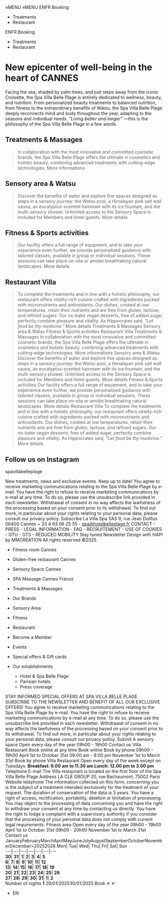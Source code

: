 ≡MENU
≡MENU
ENFR
Booking 
  * Treatments 
  * Restaurant 


ENFR
Booking 
  * Treatments 
  * Restaurant 


# New epicenter of well-being in the heart of CANNES
Facing the sea, shaded by palm trees, and just steps away from the iconic Croisette, the Spa Villa Belle Plage is entirely dedicated to wellness, beauty, and nutrition.
From personalized beauty treatments to balanced nutrition, from fitness to the extraordinary benefits of Watsu, the Spa Villa Belle Plage deeply reconnects mind and body throughout the year, adapting to the seasons and individual needs.
_"Living better and longer"_ —this is the philosophy of the Spa Villa Belle Plage in a few words.
## Treatments & Massages
> In collaboration with the most innovative and committed cosmetic brands, the Spa Villa Belle Plage offers the ultimate in cosmetics and holistic beauty, combining advanced treatments with cutting-edge technologies.
More informations
## Sensory area & Watsu
> Discover the benefits of water and explore five spaces designed as steps in a sensory journey: the Watsu pool, a Himalayan pink salt wall sauna, an eucalyptus-scented hammam with its ice fountain, and the multi-sensory shower.
> Unlimited access to the Sensory Space is included for Members and Hotel guests.
More details
## Fitness & Sports activities
> Our facility offers a full range of equipment, and to take your experience even further, we provide personalized guidance with tailored classes, available in group or individual sessions.
> These sessions can take place on-site or amidst breathtaking natural landscapes.
More details
## Restaurant Villa
> To complete the treatments and in line with a holistic philosophy, our restaurant offers vitality-rich cuisine crafted with ingredients packed with micronutrients and antioxidants.
> Our dishes, cooked at low temperatures, retain their nutrients and are free from gluten, lactose, and refined sugars. Our no-bake vegan desserts, free of added sugar, perfectly combine pleasure and vitality.
> As Hippocrates said, _"Let food be thy medicine."_
More details
Treatments & Massages Sensory area & Watsu Fitness & Sports activities Restaurant Villa
Treatments & Massages
> In collaboration with the most innovative and committed cosmetic brands, the Spa Villa Belle Plage offers the ultimate in cosmetics and holistic beauty, combining advanced treatments with cutting-edge technologies.
More informations
Sensory area & Watsu
> Discover the benefits of water and explore five spaces designed as steps in a sensory journey: the Watsu pool, a Himalayan pink salt wall sauna, an eucalyptus-scented hammam with its ice fountain, and the multi-sensory shower.
> Unlimited access to the Sensory Space is included for Members and Hotel guests.
More details
Fitness & Sports activities
> Our facility offers a full range of equipment, and to take your experience even further, we provide personalized guidance with tailored classes, available in group or individual sessions.
> These sessions can take place on-site or amidst breathtaking natural landscapes.
More details
Restaurant Villa
> To complete the treatments and in line with a holistic philosophy, our restaurant offers vitality-rich cuisine crafted with ingredients packed with micronutrients and antioxidants.
> Our dishes, cooked at low temperatures, retain their nutrients and are free from gluten, lactose, and refined sugars. Our no-bake vegan desserts, free of added sugar, perfectly combine pleasure and vitality.
> As Hippocrates said, _"Let food be thy medicine."_
More details
## Follow us on Instagram
spavillabelleplage
    
    
    
    
    
    
    
    
    
    
    
    
    
    
    
    
    
    
    
    
    
    
    
    
    
    
    
    
    
    
    
    
    
    
    
    
    
    
    
    
    
    
    
    
    
    
    
    
    
    
    
    
    
    
    
    
    
    
    
    
    
    
    
    
    
    
    
    
    
    
    
    
    
    
    
    
    
    
    
    
    
    
    
    
    
    
    
    
    
    
    
    
    
    
    
    
    
    
    
    
    
    
    
    
    
    
    
    
    
    
    
    
    
    
    
    
    
    
    
    
    
    
    
    
    
    
    
    
    
    
    
    
    
    
    
    
    
    
    
New treatments, news and exclusive events. Keep up to date!
You agree to receive marketing communications relating to the Spa Villa Belle Plage by e-mail. You have the right to refuse to receive marketing communications by e-mail at any time. To do so, please use the unsubscribe link provided in each newsletter. Withdrawal of consent in no way affects the lawfulness of the processing based on your consent prior to its withdrawal. To find out more, in particular about your rights relating to your personal data, please consult our privacy policy.
Subscribe
La Villa Spa SAS 9, rue Jean Dollfus 06400 Cannes + 33 4 93 06 25 55 - spa@hotelbelleplage.fr
CONTACT - PRESS - LEGAL INFORMATION - FAQ - RECRUITEMENT - USE OF COOKIES - GTU - GTS - REDUCED MOBILITY
Stay tuned Newsletter
Design with HAPI by MMCRÉATION All rights reserved ©2025
  * Fitness room Cannes
  * Gluten-free restaurant Cannes
  * Sensory Space Cannes
  * SPA Massage Cannes France


  * Treatments & Massages
  * Our Brands
  * Sensory Area
  * Fitness
  * Restaurant
  * Become a Member
  * Events
  * Special offers & Gift cards
  * Our establishments
    * Hotel & Spa Belle Plage
    * Parisian hotels
    * Press coverage


STAY INFORMED
SPECIAL OFFERS AT SPA VILLA BELLE PLAGE. SUBSCRIBE TO THE NEWSLETTER AND BENEFIT OF ALL OUR EXCLUSIVE OFFERS!
You agree to receive marketing communications relating to the Spa Villa Belle Plage by e-mail. You have the right to refuse to receive marketing communications by e-mail at any time. To do so, please use the unsubscribe link provided in each newsletter. Withdrawal of consent in no way affects the lawfulness of the processing based on your consent prior to its withdrawal. To find out more, in particular about your rights relating to your personal data, please consult our privacy policy.
Submit
A sensory space
Open every day of the year
09h00 - 19h00
Contact us
Villa Restaurant
Book online at any time
Book online
Book by phone
09h00 - 19h00 April 1st to October 31st
09:00 am - 8:00 pm November 1st to March 31st
Book by phone
Villa Restaurant
Open every day of the week except on Tuesdays.
**Breakfast: 9.00 am to 11.30 am Lunch: 12.00 pm to 3.00 pm**
Telephone E-mail
The Villa restaurant is located on the first floor of the Spa Villa Belle Plage
Address
LA CLÉ GROUP
20, rue Bachaumont, 75002 Paris
Website telephone
The information collected on this form, concerning you is the subject of a treatment intended exclusively for the treatment of your request. The duration of conservation of the data is 3 years. You have a right of access, rectification, portability, deletion or limitation of processing. You may object to the processing of data concerning you and have the right to withdraw your consent at any time by contacting us directly. You have the right to lodge a complaint with a supervisory authority if you consider that the processing of your personal data does not comply with current legal requirements.
Fitness area
Open every day of the year
09h00 - 19h00 April 1st to October 31st
09h00 - 20h00 November 1st to March 31st
Contact us
JanuaryFebruaryMarchAprilMayJuneJulyAugustSeptemberOctoberNovemberDecember>20252026
Mon| Tue| Wed| Thu| Fri| Sat| Sun  
---|---|---|---|---|---|---  
**30**| **31**| **1**| **2**| **3**| **4**| **5**  
**6**| **7**| **8**| **9**| **10**| **11**| **12**  
**13**| **14**| **15**| **16**| **17**| **18**| **19**  
**20**| **21**| **22**| **23**| **24**| **25**| **26**  
**27**| **28**| **29**| **30**| **31**| **1**| **2**  
Number of nights **1**
29/01/202530/01/2025
Book
✕
✕
  * EN


